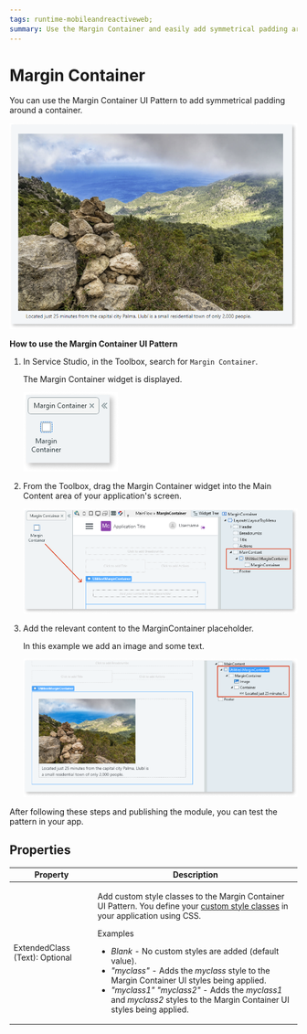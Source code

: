 ```yaml
---
tags: runtime-mobileandreactiveweb;  
summary: Use the Margin Container and easily add symmetrical padding around a container.
---
```


# Margin Container

You can use the Margin Container UI Pattern to add symmetrical padding around a container.

![](<images/margincontainer-4.png>)

**How to use the Margin Container UI Pattern**

1. In Service Studio, in the Toolbox, search for `Margin Container`.

    The Margin Container widget is displayed.

    ![](<images/margincontainer-1-ss.png>)

1. From the Toolbox, drag the Margin Container widget into the Main Content area of your application's screen.

    ![](<images/margincontainer-2-ss.png>)

1. Add the relevant content to the MarginContainer placeholder.

    In this example we add an image and some text.

    ![](<images/margincontainer-3-ss.png>)

After following these steps and publishing the module, you can test the pattern in your app.

## Properties

| Property | Description |
|---|---|
| ExtendedClass (Text): Optional | <p>Add custom style classes to the Margin Container UI Pattern. You define your [custom style classes](../../../look-feel/css.md) in your application using CSS.</p> <p>Examples <ul><li>_Blank_ - No custom styles are added (default value).</li><li>_"myclass"_ - Adds the _myclass_ style to the Margin Container UI styles being applied.</li><li>_"myclass1" "myclass2"_ - Adds the _myclass1_ and _myclass2_ styles to the Margin Container UI styles being applied.</li></ul></p> |
